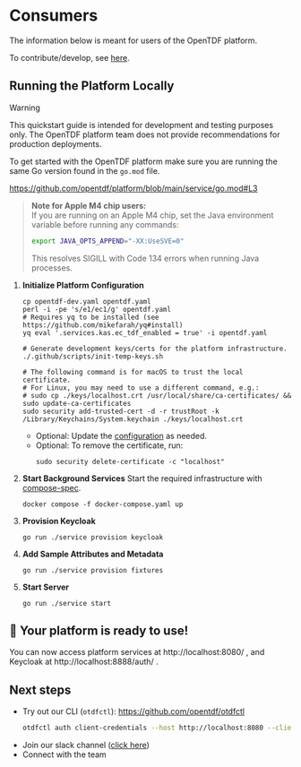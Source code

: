 # Consumers 

The information below is meant for users of the OpenTDF platform.

To contribute/develop, see [here](./Contributing.md).

## Running the Platform Locally

> [!WARNING]
> This quickstart guide is intended for development and testing purposes only. The OpenTDF platform team does not
> provide recommendations for production deployments.

To get started with the OpenTDF platform make sure you are running the same Go version found in the `go.mod` file.

<!-- markdownlint-disable MD034 github embedded sourcecode -->
https://github.com/opentdf/platform/blob/main/service/go.mod#L3

> **Note for Apple M4 chip users:**  
> If you are running on an Apple M4 chip, set the Java environment variable before running any commands:
> ```sh
> export JAVA_OPTS_APPEND="-XX:UseSVE=0"
> ```
> This resolves SIGILL with Code 134 errors when running Java processes.


1. **Initialize Platform Configuration**
   ```shell
   cp opentdf-dev.yaml opentdf.yaml
   perl -i -pe 's/e1/ec1/g' opentdf.yaml
   # Requires yq to be installed (see https://github.com/mikefarah/yq#install)
   yq eval '.services.kas.ec_tdf_enabled = true' -i opentdf.yaml

   # Generate development keys/certs for the platform infrastructure.
   ./.github/scripts/init-temp-keys.sh

   # The following command is for macOS to trust the local certificate.
   # For Linux, you may need to use a different command, e.g.:
   # sudo cp ./keys/localhost.crt /usr/local/share/ca-certificates/ && sudo update-ca-certificates
   sudo security add-trusted-cert -d -r trustRoot -k /Library/Keychains/System.keychain ./keys/localhost.crt
   ```
   - Optional: Update the [configuration](./Configuring.md) as needed.
   - Optional: To remove the certificate, run:
     ```shell
     sudo security delete-certificate -c "localhost"
     ```
2. **Start Background Services**
   Start the required infrastructure with [compose-spec](https://compose-spec.io).
   
   ```shell
   docker compose -f docker-compose.yaml up
   ```
3. **Provision Keycloak**
   ```shell
   go run ./service provision keycloak
   ```
4. **Add Sample Attributes and Metadata**
   ```shell
   go run ./service provision fixtures
   ```
5. **Start Server**
   ```shell
   go run ./service start
   ```

## 🎉 Your platform is ready to use!

You can now access platform services at http://localhost:8080/ , and Keycloak at http://localhost:8888/auth/ .

##  Next steps
* Try out our CLI (`otdfctl`): https://github.com/opentdf/otdfctl
   ```sh
   otdfctl auth client-credentials --host http://localhost:8080 --client-id opentdf --client-secret secret
   ```
* Join our slack channel ([click here](https://join.slack.com/t/opentdf/shared_invite/zt-1e3jhnedw-wjviK~qRH_T1zG4dfaa~3A))
* Connect with the team
